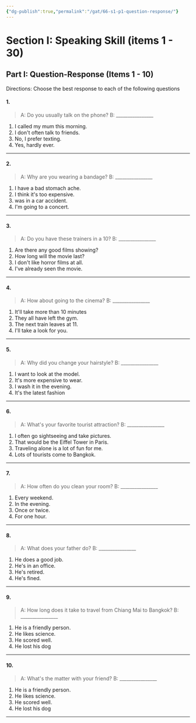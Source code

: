 ```yaml
---
{"dg-publish":true,"permalink":"/gat/66-s1-p1-question-response/"}
---
```


# Section I: Speaking Skill (items 1 - 30)
## Part I: Question-Response (Items 1 - 10)
Directions: Choose the best response to each of the following questions

#### 1. 
> A: Do you usually talk on the phone?
> B: \_\_\_\_\_\_\_\_\_\_\_\_\_\_\_\_
 
1) I called my mum this morning.
2) I don't often talk to friends.
3) No, I prefer texting.
4) Yes, hardly ever.

---
#### 2.
> A: Why are you wearing a bandage?
> B: \_\_\_\_\_\_\_\_\_\_\_\_\_\_\_\_
1) I have a bad stomach ache.
2) I think it's too expensive.
3) was in a car accident.
4) I'm going to a concert.

---
#### 3. 
> A: Do you have these trainers in a 10?
> B: \_\_\_\_\_\_\_\_\_\_\_\_\_\_\_\_
1) Are there any good films showing?
2) How long will the movie last?
3) I don't like horror films at all.
4) I've already seen the movie.

---
#### 4.
> A: How about going to the cinema?
> B: \_\_\_\_\_\_\_\_\_\_\_\_\_\_\_\_
1) It'll take more than 10 minutes
2) They all have left the gym.
3) The next train leaves at 11.
4) I'll take a look for you.

---
#### 5.
> A: Why did you change your hairstyle?
> B: \_\_\_\_\_\_\_\_\_\_\_\_\_\_\_\_
1) I want to look at the model.
2) It's more expensive to wear.
3) I wash it in the evening.
4) It's the latest fashion

---
#### 6.
> A: What's your favorite tourist attraction?
> B: \_\_\_\_\_\_\_\_\_\_\_\_\_\_\_\_
1) I often go sightseeing and take pictures.
2) That would be the Eiffel Tower in Paris.
3) Traveling alone is a lot of fun for me.
4) Lots of tourists come to Bangkok.

---
#### 7.
> A: How often do you clean your room?
> B: \_\_\_\_\_\_\_\_\_\_\_\_\_\_\_\_
1) Every weekend.
2) In the evening.
3) Once or twice.
4) For one hour.

---
#### 8.
> A: What does your father do?
> B: \_\_\_\_\_\_\_\_\_\_\_\_\_\_\_\_
1) He does a good job.
2) He's in an office.
3) He's retired.
4) He's fined.

---
#### 9.
> A: How long does it take to travel from Chiang Mai to Bangkok?
> B: \_\_\_\_\_\_\_\_\_\_\_\_\_\_\_\_
1) He is a friendly person.
2) He likes science.
3) He scored well.
4) He lost his dog

---
#### 10.
> A: What's the matter with your friend?
> B: \_\_\_\_\_\_\_\_\_\_\_\_\_\_\_\_
1) He is a friendly person.
2) He likes science.
3) He scored well.
4) He lost his dog

---
